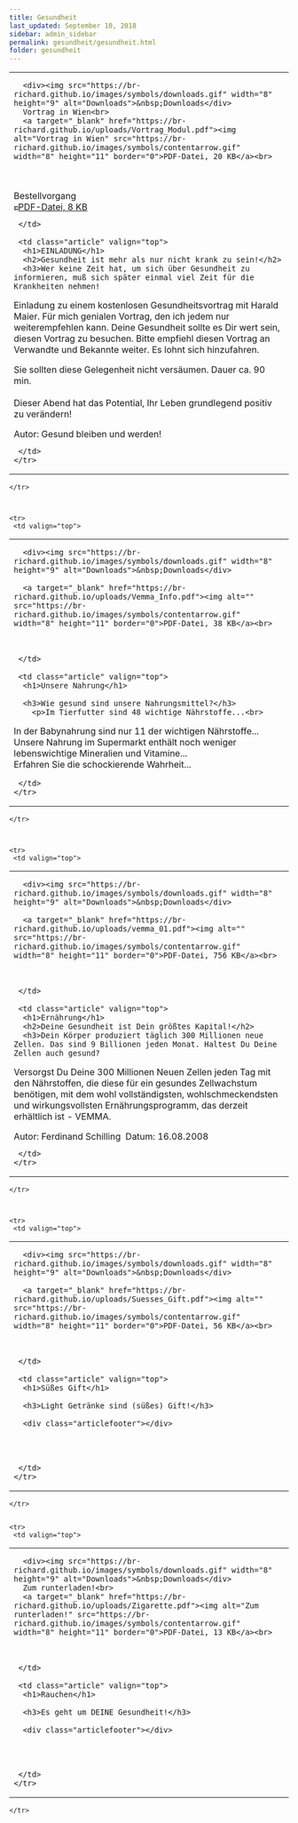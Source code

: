 ```yaml
---
title: Gesundheit
last_updated: September 10, 2018
sidebar: admin_sidebar
permalink: gesundheit/gesundheit.html
folder: gesundheit
---
```


<tbody><tr>
     <td valign="top">
<!-- cacheInfo : 79dac4b840cb43a1ea9c424fd6655675 -->

   <table cellpadding="0" cellspacing="0" border="0" summary="" width="450">
    <tbody><tr width="450">
     <td valign="top" class="articleleftcolumn">
      <img src="https://br-richard.github.io/images/gesundheit/achtung.gif" alt="" border="0"><br>
      
      
			
			
      
      <div><img src="https://br-richard.github.io/images/symbols/downloads.gif" width="8" height="9" alt="Downloads">&nbsp;Downloads</div>
      Vortrag in Wien<br>
      <a target="_blank" href="https://br-richard.github.io/uploads/Vortrag_Modul.pdf"><img alt="Vortrag in Wien" src="https://br-richard.github.io/images/symbols/contentarrow.gif" width="8" height="11" border="0">PDF-Datei, 20 KB</a><br>
<br>      
<br>      Bestellvorgang<br>
      <a target="_blank" href="https://br-richard.github.io/uploads/Bestellvorgang.1.pdf"><img alt="Bestellvorgang" src="https://br-richard.github.io/images/symbols/contentarrow.gif" width="8" height="11" border="0">PDF-Datei, 8 KB</a><br>

      
      
     </td>
     
     <td class="article" valign="top">
      <h1>EINLADUNG</h1>
      <h2>Gesundheit ist mehr als nur nicht krank zu sein!</h2>
      <h3>Wer keine Zeit hat, um sich über Gesundheit zu informieren, muß sich später einmal viel Zeit für die Krankheiten nehmen!
Einladung zu einem kostenlosen Gesundheitsvortrag mit Harald Maier. Für mich genialen Vortrag, den ich jedem nur
weiterempfehlen kann.
Deine Gesundheit sollte es Dir wert sein, diesen Vortrag zu besuchen.
Bitte empfiehl diesen Vortrag an Verwandte und Bekannte weiter.
Es lohnt sich hinzufahren.
	
</h3>
   		<p>Sie sollten diese Gelegenheit nicht versäumen. Dauer ca. 90 min.<br><br>
Dieser Abend hat das Potential, Ihr Leben grundlegend positiv zu verändern!</p>
      <div class="articlefooter">Autor: <span class="articlefooternamedate">Gesund bleiben und werden!</span>&nbsp; </div>



<!--      <hr size="1" noshade="indeed"> -->
<!--      <div align="right">
       <a href="#" class="quick_nav_bold"><img alt="" src="https://br-richard.github.io/images/symbols/contentarrow.gif" width="8" height="11" border="0" />Online-Bestellen</a>&nbsp; &nbsp;
       <a href="#" class="quick_nav_bold"><img alt="" src="https://br-richard.github.io/images/symbols/contentarrow.gif" width="8" height="11" border="0" />Anfrage</a>
      </div>-->

     

     </td>
    </tr>
   </tbody></table>

<!-- R:0.19352316856384  --></td>
    </tr>



    <tr>
     <td valign="top">
<!-- cacheInfo : 51acff0e05ac7123f9720638b2c0b155 -->

   <table cellpadding="0" cellspacing="0" border="0" summary="" width="450">
    <tbody><tr width="450">
     <td valign="top" class="articleleftcolumn">
      <img src="https://br-richard.github.io/images/gesundheit/koch_01.gif" alt="" border="0"><br>	
      
      <div><img src="https://br-richard.github.io/images/symbols/downloads.gif" width="8" height="9" alt="Downloads">&nbsp;Downloads</div>
      
      <a target="_blank" href="https://br-richard.github.io/uploads/Vemma_Info.pdf"><img alt="" src="https://br-richard.github.io/images/symbols/contentarrow.gif" width="8" height="11" border="0">PDF-Datei, 38 KB</a><br>

      
      
     </td>
     
     <td class="article" valign="top">
      <h1>Unsere Nahrung</h1>
      
      <h3>Wie gesund sind unsere Nahrungsmittel?</h3>
   		<p>Im Tierfutter sind 48 wichtige Nährstoffe...<br>
In der Babynahrung sind nur 11 der wichtigen Nährstoffe...<br>
Unsere Nahrung im Supermarkt enthält noch weniger lebenswichtige Mineralien und Vitamine...<br>
Erfahren Sie die schockierende Wahrheit...</p>
      <div class="articlefooter"></div>




<!--      <hr size="1" noshade="indeed"> -->
<!--      <div align="right">
       <a href="#" class="quick_nav_bold"><img alt="" src="https://br-richard.github.io/images/symbols/contentarrow.gif" width="8" height="11" border="0" />Online-Bestellen</a>&nbsp; &nbsp;
       <a href="#" class="quick_nav_bold"><img alt="" src="https://br-richard.github.io/images/symbols/contentarrow.gif" width="8" height="11" border="0" />Anfrage</a>
      </div>-->

     

     </td>
    </tr>
   </tbody></table>

<!-- R:0.20279407501221  --></td>
    </tr>



    <tr>
     <td valign="top">
<!-- cacheInfo : 13b5030c3d5ad54c16c508685993159d -->

   <table cellpadding="0" cellspacing="0" border="0" summary="" width="450">
    <tbody><tr width="450">
     <td valign="top" class="articleleftcolumn">
      <img src="https://br-richard.github.io/images/gesundheit/Placeholder.jpg" alt="" border="0"><br>
      
      
      <div><img src="https://br-richard.github.io/images/symbols/downloads.gif" width="8" height="9" alt="Downloads">&nbsp;Downloads</div>
      
      <a target="_blank" href="https://br-richard.github.io/uploads/vemma_01.pdf"><img alt="" src="https://br-richard.github.io/images/symbols/contentarrow.gif" width="8" height="11" border="0">PDF-Datei, 756 KB</a><br>

      
      
     </td>
     
     <td class="article" valign="top">
      <h1>Ernährung</h1>
      <h2>Deine Gesundheit ist Dein größtes Kapital!</h2>
      <h3>Dein Körper produziert täglich 300 Millionen neue Zellen. Das sind 9 Billionen jeden Monat. Haltest Du Deine Zellen auch gesund?
</h3>
   		<p>Versorgst Du Deine 300 Millionen Neuen Zellen jeden Tag mit den Nährstoffen, die diese für ein gesundes Zellwachstum benötigen, mit dem wohl vollständigsten,
wohlschmeckendsten und wirkungsvollsten Ernährungsprogramm, das derzeit erhältlich ist - VEMMA.
</p>
      <div class="articlefooter">Autor: <span class="articlefooternamedate">Ferdinand Schilling</span>&nbsp; Datum: <span class="articlefooternamedate">16.08.2008</span></div>

     

     </td>
    </tr>
   </tbody></table>

<!-- R:0.19273805618286  --></td>
    </tr>



    <tr>
     <td valign="top">
<!-- cacheInfo : f2ac1ec893e18ed6748f81b6d8064d51 -->

   <table cellpadding="0" cellspacing="0" border="0" summary="" width="450">
    <tbody><tr width="450">
     <td valign="top" class="articleleftcolumn">
      <img src="https://br-richard.github.io/images/gesundheit/Trinken.gif" alt="" border="0"><br>
      
      
      
      <div><img src="https://br-richard.github.io/images/symbols/downloads.gif" width="8" height="9" alt="Downloads">&nbsp;Downloads</div>
      
      <a target="_blank" href="https://br-richard.github.io/uploads/Suesses_Gift.pdf"><img alt="" src="https://br-richard.github.io/images/symbols/contentarrow.gif" width="8" height="11" border="0">PDF-Datei, 56 KB</a><br>

      
      
     </td>
     
     <td class="article" valign="top">
      <h1>Süßes Gift</h1>
      
      <h3>Light Getränke sind (süßes) Gift!</h3>
   		
      <div class="articlefooter"></div>


     

     </td>
    </tr>
   </tbody></table>

<!-- R:0.20138716697693  --></td>
    </tr>


    <tr>
     <td valign="top">
<!-- cacheInfo : d9582a154b71e79e795b07ea30e43a18 -->

   <table cellpadding="0" cellspacing="0" border="0" summary="" width="450">
    <tbody><tr width="450">
     <td valign="top" class="articleleftcolumn">
      <img src="https://br-richard.github.io/images/gesundheit/smiley_03.gif" alt="" border="0"><br>
      
			
      
      <div><img src="https://br-richard.github.io/images/symbols/downloads.gif" width="8" height="9" alt="Downloads">&nbsp;Downloads</div>
      Zum runterladen!<br>
      <a target="_blank" href="https://br-richard.github.io/uploads/Zigarette.pdf"><img alt="Zum runterladen!" src="https://br-richard.github.io/images/symbols/contentarrow.gif" width="8" height="11" border="0">PDF-Datei, 13 KB</a><br>

      
      
     </td>
     
     <td class="article" valign="top">
      <h1>Rauchen</h1>
      
      <h3>Es geht um DEINE Gesundheit!</h3>
   		
      <div class="articlefooter"></div>


     

     </td>
    </tr>
   </tbody></table>

<!-- R:0.19799590110779  --></td>
    </tr>

   </tbody>
